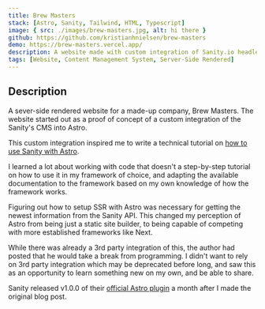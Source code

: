 ```yaml
---
title: Brew Masters
stack: [Astro, Sanity, Tailwind, HTML, Typescript]
image: { src: ./images/brew-masters.jpg, alt: hi there }
github: https://github.com/kristianhnielsen/brew-masters
demo: https://brew-masters.vercel.app/
description: A website made with custom integration of Sanity.io headless content management system (CMS). Feel free to contact me for access to the CMS. See my blog post on the integration.
tags: [Website, Content Management System, Server-Side Rendered]
---
```


## Description

A sever-side rendered website for a made-up company, Brew Masters. The website started out as a proof of concept of a custom integration of the Sanity's CMS into Astro.

This custom integration inspired me to write a technical tutorial on <a href="https://kristiannielsen.com/blog/getting-started-with-sanity-in-astro/">how to use Sanity with Astro</a>.

I learned a lot about working with code that doesn't a step-by-step tutorial on how to use it in my framework of choice, and adapting the available documentation to the framework based on my own knowledge of how the framework works.

Figuring out how to setup SSR with Astro was necessary for getting the newest information from the Sanity API. This changed my perception of Astro from being just a static site builder, to being capable of competing with more established frameworks like Next.

While there was already a 3rd party integration of this, the author had posted that he would take a break from programming.
I didn't want to rely on 3rd party integration which may be deprecated before long, and saw this as an opportunity to learn something new on my own, and be able to share.

Sanity released v1.0.0 of their <a href="https://github.com/sanity-io/sanity-astro/">official Astro plugin</a> a month after I made the original blog post.
